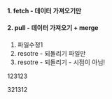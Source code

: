 #### 1. fetch - 데이터 가져오기만
#### 2. pull - 데이터 가져오기 + merge



1. 파일수정1
2. resotre - 되돌리기 파일만
3. resotre - 되돌리기 - 시점이 아님!

123123

321312